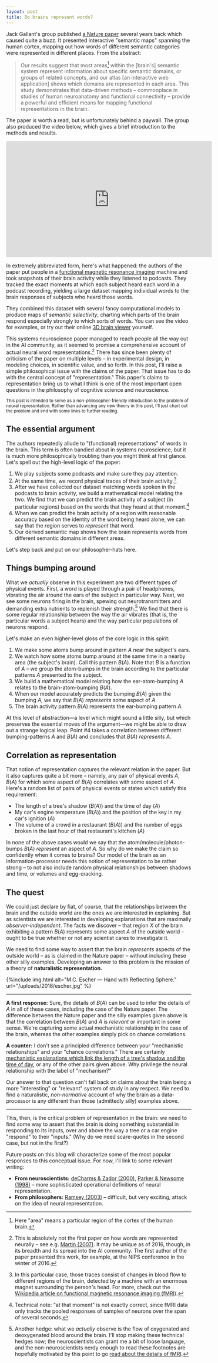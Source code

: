 ```yaml
---
layout: post
title: Do brains represent words?
---
```


Jack Gallant's group published [a Nature paper][4] several years back which caused quite a buzz. It presented interactive "semantic maps" spanning the human cortex, mapping out how words of different semantic categories were represented in different places. From the abstract:

> Our results suggest that most areas[^1] within the [brain's] semantic system represent information about specific semantic domains, or groups of related concepts, and our atlas [an interactive web application] shows which domains are represented in each area. This study demonstrates that data-driven methods – commonplace in studies of human neuroanatomy and functional connectivity – provide a powerful and efficient means for mapping functional representations in the brain.

The paper is worth a read, but is unfortunately behind a paywall. The group also produced the video below, which gives a brief introduction to the methods and results.

<iframe width="560" height="315" src="https://www.youtube.com/embed/k61nJkx5aDQ?rel=0" frameborder="0" allow="autoplay; encrypted-media" allowfullscreen style="display: block; margin: 0 auto;"></iframe>

In extremely abbreviated form, here's what happened: the authors of the paper put people in a [functional magnetic resonance imaging][1] machine and took snapshots of their brain activity while they listened to podcasts. They tracked the exact moments at which each subject heard each word in a podcast recording, yielding a large dataset mapping individual words to the brain responses of subjects who heard those words.

They combined this dataset with several fancy computational models to produce maps of *semantic selectivity*, charting which parts of the brain respond especially strongly to which sorts of words. You can see the video for examples, or try out their online [3D brain viewer][2] yourself.

This systems neuroscience paper managed to reach people all the way out in the AI community, as it seemed to promise a comprehensive account of actual neural word representations.[^2] There has since been plenty of criticism of the paper on multiple levels – in experimental design, in modeling choices, in scientific value, and so forth. In this post, I'll raise a simple philosophical issue with the claims of the paper. That issue has to do with the central concept of "representation." This paper's claims to representation bring us to what I think is one of the most important open questions in the philosophy of cognitive science and neuroscience.

<small>This post is intended to serve as a non-philosopher-friendly introduction to the problem of neural representation. Rather than advancing any new theory in this post, I'll just chart out the problem and end with some links to further reading.</small>

<!--Unfortunately, while representation is such an important topic, it's also one of the most difficult to communicate. I'll do my best, grounding the discussion in the claims of this particular paper.-->

## The essential argument

The authors repeatedly allude to "(functional) representations" of words in the brain. This term is often bandied about in systems neuroscience, but it is much more philosophically troubling than you might think at first glance. Let's spell out the high-level logic of the paper:

1. We play subjects some podcasts and make sure they pay attention.
2. At the same time, we record physical traces of their brain activity.[^3]
3. After we have collected our dataset matching words spoken in the podcasts to brain activity, we build a mathematical model relating the two. We find that we can predict the brain activity of a subject (in particular regions) based on the words that they heard at that moment.[^4]
4. When we can predict the brain activity of a region with reasonable accuracy based on the identity of the word being heard alone, we can say that the region serves to *represent* that word.
5. Our derived semantic map shows how the brain represents words from different semantic domains in different areas.

Let's step back and put on our philosopher-hats here.

## Things bumping around

What we *actually* observe in this experiment are two different types of physical events. First, a word is played through a pair of headphones, vibrating the air around the ears of the subject in particular way. Next, we see some neurons firing in the brain, spewing out neurotransmitters and demanding extra nutrients to replenish their strength.[^5] We find that there is some regular relationship between the way the air vibrates (that is, the particular words a subject hears) and the way particular populations of neurons respond.

Let's make an even higher-level gloss of the core logic in this spirit:

1. We make some atoms bump around in pattern $A$ near the subject's ears.
2. We watch how some atoms bump around at the same time in a nearby area (the subject's brain). Call this pattern $B(A)$. Note that $B$ is a function of $A$ – we group the atom-bumps in the brain according to the particular patterns $A$ presented to the subject.
3. We build a mathematical model relating how the ear-atom-bumping $A$ relates to the brain-atom-bumping $B(A)$.
4. When our model accurately predicts the bumping $B(A)$ given the bumping $A$, we say that $B(A)$ *represents* some aspect of $A$.
5. The brain activity pattern $B(A)$ represents the ear-bumping pattern $A$.

At this level of abstraction—a level which might sound a little silly, but which preserves the essential moves of the argument—we might be able to draw out a strange logical leap. Point #4 takes a correlation between different bumping-patterns $A$ and $B(A)$ and concludes that $B(A)$ *represents* $A$.

## Correlation as representation

That notion of representation captures the relevant relation in the paper. But it also captures quite a bit more – namely, any pair of physical events $A$, $B(A)$ for which some aspect of $B(A)$ correlates with some aspect of $A$. Here's a random list of pairs of physical events or states which satisfy this requirement:

- The length of a tree's shadow ($B(A)$) and the time of day ($A$)
- My car's engine temperature ($B(A)$) and the position of the key in my car's ignition ($A$)
- The volume of a crowd in a restaurant ($B(A)$) and the number of eggs broken in the last hour of that restaurant's kitchen ($A$)

In none of the above cases would we say that the atom/molecule/photon-bumps $B(A)$ *represent* an aspect of $A$. So why do we make the claim so confidently when it comes to brains? Our model of the brain as an information-processor needs this notion of representation to be rather strong – to not also include random physical relationships between shadows and time, or volumes and egg-cracking.

## The quest

We could just declare by fiat, of course, that the relationships between the brain and the outside world are the ones we are interested in explaining. But as scientists we are interested in developing explanations that are maximally *observer-independent*. The facts we discover – that region $X$ of the brain exhibiting a pattern $B(A)$ represents some aspect $A$ of the outside world – ought to be true whether or not any scientist cares to investigate it.

We need to find some way to assert that the brain *represents* aspects of the outside world – as is claimed in the Nature paper – without including these other silly examples. Developing an answer to this problem is the mission of a theory of **naturalistic representation.**

{%include img.html alt="M.C. Escher &mdash; Hand with Reflecting Sphere." url="/uploads/2018/escher.jpg" %}

---

**A first response:** Sure, the details of $B(A)$ can be used to infer the details of $A$ in all of these cases, including the case of the Nature paper. The difference between the Nature paper and the silly examples given above is that the correlation between $B(A)$ and $A$ is *relevant* or important in some sense. We're capturing some actual mechanistic relationship in the case of the brain, whereas the other examples simply pick on chance correlations.

**A counter:** I don't see a principled difference between your "mechanistic relationships" and your "chance correlations." There are certainly [mechanistic explanations which link the length of a tree's shadow and the time of day][5], or any of the other pairs given above. Why privilege the neural relationship with the label of "mechanism?"

Our answer to that question can't fall back on claims about the brain being a more "interesting" or "relevant" system of study in any respect. We need to find a naturalistic, *non-normative* account of why the brain as a data-processor is any different than those (admittedly silly) examples above.

---

This, then, is the critical problem of representation in the brain: we need to find some way to assert that the brain is doing something substantial in responding to its inputs, over and above the way a tree or a car engine "respond" to their "inputs." (Why do we need scare-quotes in the second case, but not in the first?)

Future posts on this blog will characterize some of the most popular responses to this conceptual issue. For now, I'll link to some relevant writing:

- **From neuroscientists:** [deCharms & Zador (2000)][7], [Parker & Newsome (1998)][8] – more sophisticated operational definitions of neural representation.
- **From philosophers:** [Ramsey (2003)][6] – difficult, but very exciting, attack on the idea of neural representation.

<script type="text/javascript" src="http://cdn.mathjax.org/mathjax/latest/MathJax.js?config=TeX-AMS-MML_HTMLorMML"></script>

[1]: https://en.wikipedia.org/wiki/Functional_magnetic_resonance_imaging
[2]: http://gallantlab.org/huth2016/
[3]: https://doi.org/10.1146/annurev.psych.57.102904.190143
[4]: http://doi.org/10.1038/nature17637
[5]: https://en.wikipedia.org/wiki/Trigonometry
[6]: https://doi.org/10.1080/0952813021000055630
[7]: https://doi.org/10.1146/annurev.neuro.23.1.613
[8]: https://doi.org/10.1146/annurev.neuro.21.1.227

[^1]: Here "area" means a particular region of the cortex of the human brain.
[^2]: This is absolutely not the first paper on how words are represented neurally – see e.g. [Martin (2007)][3]. It may be unique as of 2016, though, in its breadth and its spread into the AI community. The first author of the paper presented this work, for example, at the NIPS conference in the winter of 2016.
[^3]: In this particular case, those traces consist of changes in blood flow to different regions of the brain, detected by a machine with an enormous magnet surrounding the person's head. For more, check out the [Wikipedia article on functional magnetic resonance imaging (fMRI)][1].
[^4]: Technical note: "at that moment" is not exactly correct, since fMRI data only tracks the pooled responses of samples of neurons over the span of several seconds.
[^5]: Another hedge: what we *actually* observe is the flow of oxygenated and deoxygenated blood around the brain. I'll stop making these technical hedges now; the neuroscientists can grant me a bit of loose language, and the non-neuroscientists nerdy enough to read these footnotes are hopefully motivated by this point to go [read about the details of fMRI][1].
